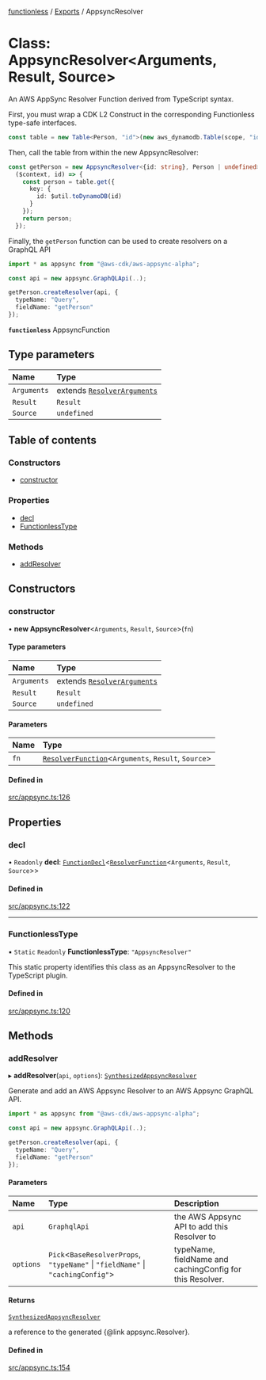 [functionless](../README.md) / [Exports](../modules.md) / AppsyncResolver

# Class: AppsyncResolver<Arguments, Result, Source\>

An AWS AppSync Resolver Function derived from TypeScript syntax.

First, you must wrap a CDK L2 Construct in the corresponding Functionless type-safe interfaces.
```ts
const table = new Table<Person, "id">(new aws_dynamodb.Table(scope, "id", props));
```

Then, call the table from within the new AppsyncResolver:
```ts
const getPerson = new AppsyncResolver<{id: string}, Person | undefined>(
  ($context, id) => {
    const person = table.get({
      key: {
        id: $util.toDynamoDB(id)
      }
    });
    return person;
  });
```

Finally, the `getPerson` function can be used to create resolvers on a GraphQL API
```ts
import * as appsync from "@aws-cdk/aws-appsync-alpha";

const api = new appsync.GraphQLApi(..);

getPerson.createResolver(api, {
  typeName: "Query",
  fieldName: "getPerson"
});
```

**`functionless`** AppsyncFunction

## Type parameters

| Name | Type |
| :------ | :------ |
| `Arguments` | extends [`ResolverArguments`](../interfaces/ResolverArguments.md) |
| `Result` | `Result` |
| `Source` | `undefined` |

## Table of contents

### Constructors

- [constructor](AppsyncResolver.md#constructor)

### Properties

- [decl](AppsyncResolver.md#decl)
- [FunctionlessType](AppsyncResolver.md#functionlesstype)

### Methods

- [addResolver](AppsyncResolver.md#addresolver)

## Constructors

### constructor

• **new AppsyncResolver**<`Arguments`, `Result`, `Source`\>(`fn`)

#### Type parameters

| Name | Type |
| :------ | :------ |
| `Arguments` | extends [`ResolverArguments`](../interfaces/ResolverArguments.md) |
| `Result` | `Result` |
| `Source` | `undefined` |

#### Parameters

| Name | Type |
| :------ | :------ |
| `fn` | [`ResolverFunction`](../modules.md#resolverfunction)<`Arguments`, `Result`, `Source`\> |

#### Defined in

[src/appsync.ts:126](https://github.com/sam-goodwin/functionless/blob/d22ce12/src/appsync.ts#L126)

## Properties

### decl

• `Readonly` **decl**: [`FunctionDecl`](FunctionDecl.md)<[`ResolverFunction`](../modules.md#resolverfunction)<`Arguments`, `Result`, `Source`\>\>

#### Defined in

[src/appsync.ts:122](https://github.com/sam-goodwin/functionless/blob/d22ce12/src/appsync.ts#L122)

___

### FunctionlessType

▪ `Static` `Readonly` **FunctionlessType**: ``"AppsyncResolver"``

This static property identifies this class as an AppsyncResolver to the TypeScript plugin.

#### Defined in

[src/appsync.ts:120](https://github.com/sam-goodwin/functionless/blob/d22ce12/src/appsync.ts#L120)

## Methods

### addResolver

▸ **addResolver**(`api`, `options`): [`SynthesizedAppsyncResolver`](SynthesizedAppsyncResolver.md)

Generate and add an AWS Appsync Resolver to an AWS Appsync GraphQL API.

```ts
import * as appsync from "@aws-cdk/aws-appsync-alpha";

const api = new appsync.GraphQLApi(..);

getPerson.createResolver(api, {
  typeName: "Query",
  fieldName: "getPerson"
});
```

#### Parameters

| Name | Type | Description |
| :------ | :------ | :------ |
| `api` | `GraphqlApi` | the AWS Appsync API to add this Resolver to |
| `options` | `Pick`<`BaseResolverProps`, ``"typeName"`` \| ``"fieldName"`` \| ``"cachingConfig"``\> | typeName, fieldName and cachingConfig for this Resolver. |

#### Returns

[`SynthesizedAppsyncResolver`](SynthesizedAppsyncResolver.md)

a reference to the generated {@link appsync.Resolver}.

#### Defined in

[src/appsync.ts:154](https://github.com/sam-goodwin/functionless/blob/d22ce12/src/appsync.ts#L154)
